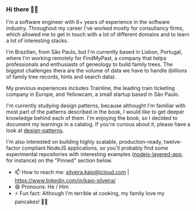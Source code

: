 ### Hi there 👋🏽

I'm a software engineer with 6+ years of experience in the software industry. Throughout my career I've worked mostly for consultancy firms, which allowed me to get in touch with a lot of different domains and to learn a lot of interesting stacks.

I'm Brazilian, from São Paulo, but I'm currently based in Lisbon, Portugal, where I'm working remotely for FindMyPast, a company that helps professionals and enthusiasts of geneology to build family trees. The biggest challenges thera are the volume of data we have to handle (billions of family tree records, hints and search data).

My previous experiences includes Trainline, the leading train ticketing company in Europe, and Yellowcam, a small startup based in São Paulo.

I'm currently studying design patterns, because althought I'm familiar with most part of the patterns described in the book, I would like to get deeper knowledge behind each of them. I'm enjoying the book, so I decided to document my learnings in a catalog. If you're curious about it, please have a look at [design-patterns](https://github.com/kaiosilveira/design-patterns).

I'm also interested on building highly scalable, production-ready, twelve-factor compliant NodeJS applications, so you'll probably find some experimental repositories with interesting examples ([nodejs-layered-app](https://github.com/kaiosilveira/nodejs-layered-app), for instance) on the "Pinned" section below.

- 📫 How to reach me: silveira.kaio@icloud.com | https://www.linkedin.com/in/kaio-silveira/
- 😄 Pronouns: He / Him
- ⚡ Fun fact: Although I'm terrible at cooking, my family love my pancakes! 🥞🥞
